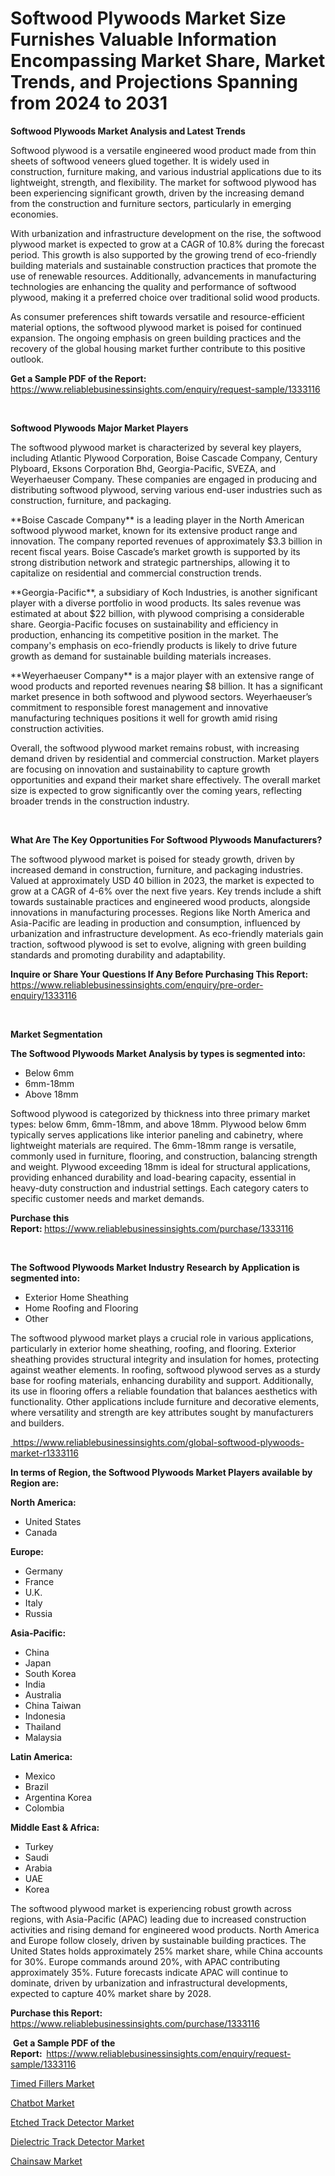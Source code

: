 <p><h1>Softwood Plywoods Market Size Furnishes Valuable Information Encompassing Market Share, Market Trends, and Projections Spanning from 2024 to 2031</h1></p><p><strong>Softwood Plywoods Market Analysis and Latest Trends</strong></p>
<p><p>Softwood plywood is a versatile engineered wood product made from thin sheets of softwood veneers glued together. It is widely used in construction, furniture making, and various industrial applications due to its lightweight, strength, and flexibility. The market for softwood plywood has been experiencing significant growth, driven by the increasing demand from the construction and furniture sectors, particularly in emerging economies. </p><p>With urbanization and infrastructure development on the rise, the softwood plywood market is expected to grow at a CAGR of 10.8% during the forecast period. This growth is also supported by the growing trend of eco-friendly building materials and sustainable construction practices that promote the use of renewable resources. Additionally, advancements in manufacturing technologies are enhancing the quality and performance of softwood plywood, making it a preferred choice over traditional solid wood products. </p><p>As consumer preferences shift towards versatile and resource-efficient material options, the softwood plywood market is poised for continued expansion. The ongoing emphasis on green building practices and the recovery of the global housing market further contribute to this positive outlook.</p></p>
<p><strong>Get a Sample PDF of the Report:&nbsp;</strong> <a href="https://www.reliablebusinessinsights.com/enquiry/request-sample/1333116?utm_campaign=112&utm_medium=2&utm_source=Github&utm_content=ia&utm_term=01102024&utm_id=softwood-plywoods">https://www.reliablebusinessinsights.com/enquiry/request-sample/1333116</a></p>
<p>&nbsp;</p>
<p><strong>Softwood Plywoods Major Market Players</strong></p>
<p><p>The softwood plywood market is characterized by several key players, including Atlantic Plywood Corporation, Boise Cascade Company, Century Plyboard, Eksons Corporation Bhd, Georgia-Pacific, SVEZA, and Weyerhaeuser Company. These companies are engaged in producing and distributing softwood plywood, serving various end-user industries such as construction, furniture, and packaging.</p><p>**Boise Cascade Company** is a leading player in the North American softwood plywood market, known for its extensive product range and innovation. The company reported revenues of approximately $3.3 billion in recent fiscal years. Boise Cascade’s market growth is supported by its strong distribution network and strategic partnerships, allowing it to capitalize on residential and commercial construction trends.</p><p>**Georgia-Pacific**, a subsidiary of Koch Industries, is another significant player with a diverse portfolio in wood products. Its sales revenue was estimated at about $22 billion, with plywood comprising a considerable share. Georgia-Pacific focuses on sustainability and efficiency in production, enhancing its competitive position in the market. The company's emphasis on eco-friendly products is likely to drive future growth as demand for sustainable building materials increases.</p><p>**Weyerhaeuser Company** is a major player with an extensive range of wood products and reported revenues nearing $8 billion. It has a significant market presence in both softwood and plywood sectors. Weyerhaeuser’s commitment to responsible forest management and innovative manufacturing techniques positions it well for growth amid rising construction activities.</p><p>Overall, the softwood plywood market remains robust, with increasing demand driven by residential and commercial construction. Market players are focusing on innovation and sustainability to capture growth opportunities and expand their market share effectively. The overall market size is expected to grow significantly over the coming years, reflecting broader trends in the construction industry.</p></p>
<p>&nbsp;</p>
<p><strong>What Are The Key Opportunities For Softwood Plywoods Manufacturers?</strong></p>
<p><p>The softwood plywood market is poised for steady growth, driven by increased demand in construction, furniture, and packaging industries. Valued at approximately USD 40 billion in 2023, the market is expected to grow at a CAGR of 4-6% over the next five years. Key trends include a shift towards sustainable practices and engineered wood products, alongside innovations in manufacturing processes. Regions like North America and Asia-Pacific are leading in production and consumption, influenced by urbanization and infrastructure development. As eco-friendly materials gain traction, softwood plywood is set to evolve, aligning with green building standards and promoting durability and adaptability.</p></p>
<p><strong>Inquire or Share Your Questions If Any Before Purchasing This Report:</strong> <a href="https://www.reliablebusinessinsights.com/enquiry/pre-order-enquiry/1333116?utm_campaign=112&utm_medium=2&utm_source=Github&utm_content=ia&utm_term=01102024&utm_id=softwood-plywoods">https://www.reliablebusinessinsights.com/enquiry/pre-order-enquiry/1333116</a></p>
<p>&nbsp;</p>
<p><strong>Market Segmentation</strong></p>
<p><strong>The Softwood Plywoods Market Analysis by types is segmented into:</strong></p>
<p><ul><li>Below 6mm</li><li>6mm-18mm</li><li>Above 18mm</li></ul></p>
<p><p>Softwood plywood is categorized by thickness into three primary market types: below 6mm, 6mm-18mm, and above 18mm. Plywood below 6mm typically serves applications like interior paneling and cabinetry, where lightweight materials are required. The 6mm-18mm range is versatile, commonly used in furniture, flooring, and construction, balancing strength and weight. Plywood exceeding 18mm is ideal for structural applications, providing enhanced durability and load-bearing capacity, essential in heavy-duty construction and industrial settings. Each category caters to specific customer needs and market demands.</p></p>
<p><strong>Purchase this Report:&nbsp;</strong><a href="https://www.reliablebusinessinsights.com/purchase/1333116?utm_campaign=112&utm_medium=2&utm_source=Github&utm_content=ia&utm_term=01102024&utm_id=softwood-plywoods">https://www.reliablebusinessinsights.com/purchase/1333116</a></p>
<p>&nbsp;</p>
<p><strong>The Softwood Plywoods Market Industry Research by Application is segmented into:</strong></p>
<p><ul><li>Exterior Home Sheathing</li><li>Home Roofing and Flooring</li><li>Other</li></ul></p>
<p><p>The softwood plywood market plays a crucial role in various applications, particularly in exterior home sheathing, roofing, and flooring. Exterior sheathing provides structural integrity and insulation for homes, protecting against weather elements. In roofing, softwood plywood serves as a sturdy base for roofing materials, enhancing durability and support. Additionally, its use in flooring offers a reliable foundation that balances aesthetics with functionality. Other applications include furniture and decorative elements, where versatility and strength are key attributes sought by manufacturers and builders.</p></p>
<p><a href="https://www.reliablebusinessinsights.com/global-softwood-plywoods-market-r1333116?utm_campaign=112&utm_medium=2&utm_source=Github&utm_content=ia&utm_term=01102024&utm_id=softwood-plywoods">&nbsp;https://www.reliablebusinessinsights.com/global-softwood-plywoods-market-r1333116</a></p>
<p><strong>In terms of Region, the Softwood Plywoods Market Players available by Region are:</strong></p>
<p>
    <p> <strong> North America: </strong>
        <ul>
            <li>United States</li>
            <li>Canada</li>
        </ul>
        </p> 
    <p> <strong> Europe: </strong>
        <ul>
            <li>Germany</li>
            <li>France</li>
            <li>U.K.</li>
            <li>Italy</li>
            <li>Russia</li>
        </ul>
        </p> 
    <p> <strong> Asia-Pacific: </strong>
        <ul>
            <li>China</li>
            <li>Japan</li>
            <li>South Korea</li>
            <li>India</li>
            <li>Australia</li>
            <li>China Taiwan</li>
            <li>Indonesia</li>
            <li>Thailand</li>
            <li>Malaysia</li>
        </ul>
        </p> 
    <p> <strong> Latin America: </strong>
        <ul>
            <li>Mexico</li>
            <li>Brazil</li>
            <li>Argentina Korea</li>
            <li>Colombia</li>
        </ul>
        </p> 
    <p> <strong> Middle East & Africa: </strong>
        <ul>
            <li>Turkey</li>
            <li>Saudi</li>
            <li>Arabia</li>
            <li>UAE</li>
            <li>Korea</li>
        </ul>
    </p>
    </p>
<p><p>The softwood plywood market is experiencing robust growth across regions, with Asia-Pacific (APAC) leading due to increased construction activities and rising demand for engineered wood products. North America and Europe follow closely, driven by sustainable building practices. The United States holds approximately 25% market share, while China accounts for 30%. Europe commands around 20%, with APAC contributing approximately 35%. Future forecasts indicate APAC will continue to dominate, driven by urbanization and infrastructural developments, expected to capture 40% market share by 2028.</p></p>
<p><strong>Purchase this Report: </strong><a href="https://www.reliablebusinessinsights.com/purchase/1333116?utm_campaign=112&utm_medium=2&utm_source=Github&utm_content=ia&utm_term=01102024&utm_id=softwood-plywoods">https://www.reliablebusinessinsights.com/purchase/1333116</a></p>
<p>&nbsp;<strong>Get a Sample PDF of the Report:&nbsp;&nbsp;</strong><a href="https://www.reliablebusinessinsights.com/enquiry/request-sample/1333116?utm_campaign=112&utm_medium=2&utm_source=Github&utm_content=ia&utm_term=01102024&utm_id=softwood-plywoods">https://www.reliablebusinessinsights.com/enquiry/request-sample/1333116</a></p>
<p><strong></strong></p>
<p><p><a href="https://github.com/MobleyChanda/Market-Research-Report-List-1/blob/main/timed-fillers-market.md?utm_campaign=112&utm_medium=2&utm_source=Github&utm_content=ia&utm_term=01102024&utm_id=softwood-plywoods">Timed Fillers Market</a></p><p><a href="https://www.linkedin.com/pulse/global-market-pulse-trends-growth-analysis-chatbot-forecasted-rtzdc?utm_campaign=112&utm_medium=2&utm_source=Github&utm_content=ia&utm_term=01102024&utm_id=softwood-plywoods">Chatbot Market</a></p><p><a href="https://issuu.com/reportprime-2/docs/etched-track-detector-market-size-2_d4cebcb1937288?utm_campaign=112&utm_medium=2&utm_source=Github&utm_content=ia&utm_term=01102024&utm_id=softwood-plywoods">Etched Track Detector Market</a></p><p><a href="https://issuu.com/reportprime-2/docs/dielectric-track-detector-market-si_ea0eec689f217e?utm_campaign=112&utm_medium=2&utm_source=Github&utm_content=ia&utm_term=01102024&utm_id=softwood-plywoods">Dielectric Track Detector Market</a></p><p><a href="https://www.linkedin.com/pulse/global-chainsaw-market-sector2024-2031-metrics-strategic-v2prc?utm_campaign=112&utm_medium=2&utm_source=Github&utm_content=ia&utm_term=01102024&utm_id=softwood-plywoods">Chainsaw Market</a></p></p>